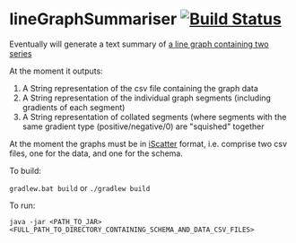 # lineGraphSummariser [![Build Status](https://travis-ci.org/bouncysteve/lineGraphSummariser.svg?branch=master)](https://travis-ci.org/bouncysteve/lineGraphSummariser)

Eventually will generate a text summary of [a line graph containing two series](https://en.wikipedia.org/wiki/Wikipedia:Size_of_Wikipedia#/media/File:PercentWikipediasGraph.png)

At the moment it outputs:

1. A String representation of the csv file containing the graph data
2. A String representation of the individual graph segments (including gradients of each segment)
3. A String representation of collated segments (where segments with the same gradient type (positive/negative/0) are "squished" together

At the moment the graphs must be in [iScatter](http://michel.wermelinger.ws/chezmichel/iscatter/) format, i.e. comprise two csv files, one for the data, and one for the schema.

To build:

`gradlew.bat build` or `./gradlew build`

To run:

`java -jar <PATH_TO_JAR> <FULL_PATH_TO_DIRECTORY_CONTAINING_SCHEMA_AND_DATA_CSV_FILES>`
